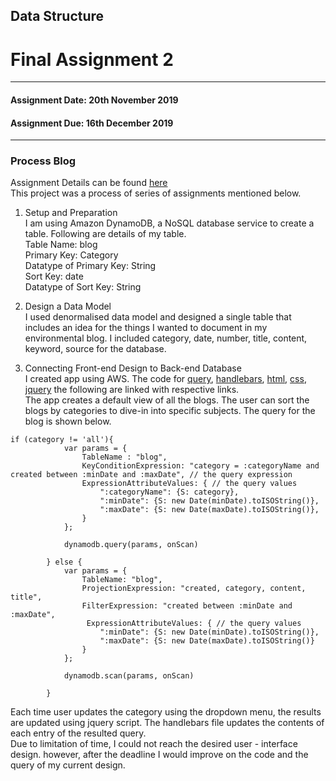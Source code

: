 ## Data Structure<br/>
# Final Assignment 2 <br/>
---------------------------------------------------
#### Assignment Date: 20th November 2019<br/>
#### Assignment Due: 16th December 2019 <br/>
--------------------------------------------------
### Process Blog <br/>

Assignment Details can be found [here](https://github.com/visualizedata/data-structures/blob/master/final_assignment_2.md) <br/>
This project was a process of series of assignments mentioned below.<br/>

1. Setup and Preparation<br/>
I am using Amazon DynamoDB, a NoSQL database service to create a table. Following are details of my table.<br/>
Table Name: blog <br/>
Primary Key: Category <br/>
Datatype of Primary Key: String <br/>
Sort Key: date <br/>
Datatype of Sort Key: String <br/>

2. Design a Data Model <br/>
I used denormalised data model and designed a single table that includes an idea for the things I wanted to document in my environmental blog. I included category, date, number, title, content, keyword, source for the database. <br/>

3. Connecting Front-end Design to Back-end Database </br>
I created app using AWS. The code for [query](https://github.com/salonieshah/data-structures/blob/master/Final_Assignment/app.js), 
[handlebars](https://github.com/salonieshah/data-structures/blob/master/Final_Assignment/blog-handlebars.html), 
[html](https://github.com/salonieshah/data-structures/blob/master/Final_Assignment/public/blog.html), 
[css](https://github.com/salonieshah/data-structures/blob/master/Final_Assignment/public/blog-styles.css), 
[jquery](https://github.com/salonieshah/data-structures/blob/master/Final_Assignment/public/blog.js) 
the following are linked with respective links. <br/>
The app creates a default view of all the blogs. The user can sort the blogs by categories to dive-in into specific subjects. The query for the blog is shown below. <br/>
```
if (category != 'all'){
            var params = {
                TableName : "blog",
                KeyConditionExpression: "category = :categoryName and created between :minDate and :maxDate", // the query expression
                ExpressionAttributeValues: { // the query values
                    ":categoryName": {S: category},
                    ":minDate": {S: new Date(minDate).toISOString()},
                    ":maxDate": {S: new Date(maxDate).toISOString()},
                }
            };
            
            dynamodb.query(params, onScan)

        } else {
            var params = {
                TableName: "blog",
                ProjectionExpression: "created, category, content, title",
                FilterExpression: "created between :minDate and :maxDate",
                 ExpressionAttributeValues: { // the query values
                    ":minDate": {S: new Date(minDate).toISOString()},
                    ":maxDate": {S: new Date(maxDate).toISOString()}
                }
            };
            
            dynamodb.scan(params, onScan)

        }
```
Each time user updates the category using the dropdown menu, the results are updated using jquery script. The handlebars file updates the contents of each entry of the resulted query. <br/>
Due to limitation of time, I could not reach the desired user - interface design. however, after the deadline I would improve on the code and the query of my current design. <br/>


